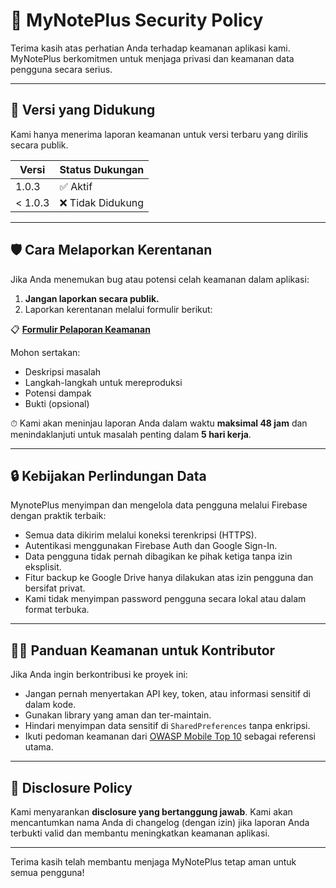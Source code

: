 # 🔐 MyNotePlus Security Policy

Terima kasih atas perhatian Anda terhadap keamanan aplikasi kami. MyNotePlus berkomitmen untuk menjaga privasi dan keamanan data pengguna secara serius.

---

## 📆 Versi yang Didukung

Kami hanya menerima laporan keamanan untuk versi terbaru yang dirilis secara publik.

| Versi     | Status Dukungan |
|-----------|-----------------|
| 1.0.3     | ✅ Aktif        |
| < 1.0.3   | ❌ Tidak Didukung |

---

## 🛡️ Cara Melaporkan Kerentanan

Jika Anda menemukan bug atau potensi celah keamanan dalam aplikasi:

1. **Jangan laporkan secara publik.**
2. Laporkan kerentanan melalui formulir berikut:

📋 **[Formulir Pelaporan Keamanan](https://forms.gle/cxjSpfxGk8pSRbQq6)**

Mohon sertakan:
- Deskripsi masalah
- Langkah-langkah untuk mereproduksi
- Potensi dampak
- Bukti (opsional)

⏱ Kami akan meninjau laporan Anda dalam waktu **maksimal 48 jam** dan menindaklanjuti untuk masalah penting dalam **5 hari kerja**.

---

## 🔒 Kebijakan Perlindungan Data

MynotePlus menyimpan dan mengelola data pengguna melalui Firebase dengan praktik terbaik:

- Semua data dikirim melalui koneksi terenkripsi (HTTPS).
- Autentikasi menggunakan Firebase Auth dan Google Sign-In.
- Data pengguna tidak pernah dibagikan ke pihak ketiga tanpa izin eksplisit.
- Fitur backup ke Google Drive hanya dilakukan atas izin pengguna dan bersifat privat.
- Kami tidak menyimpan password pengguna secara lokal atau dalam format terbuka.

---

## 👩‍💻 Panduan Keamanan untuk Kontributor

Jika Anda ingin berkontribusi ke proyek ini:

- Jangan pernah menyertakan API key, token, atau informasi sensitif di dalam kode.
- Gunakan library yang aman dan ter-maintain.
- Hindari menyimpan data sensitif di `SharedPreferences` tanpa enkripsi.
- Ikuti pedoman keamanan dari [OWASP Mobile Top 10](https://owasp.org/www-project-mobile-top-10/) sebagai referensi utama.

---

## 📢 Disclosure Policy

Kami menyarankan **disclosure yang bertanggung jawab**. Kami akan mencantumkan nama Anda di changelog (dengan izin) jika laporan Anda terbukti valid dan membantu meningkatkan keamanan aplikasi.

---

Terima kasih telah membantu menjaga MyNotePlus tetap aman untuk semua pengguna!
